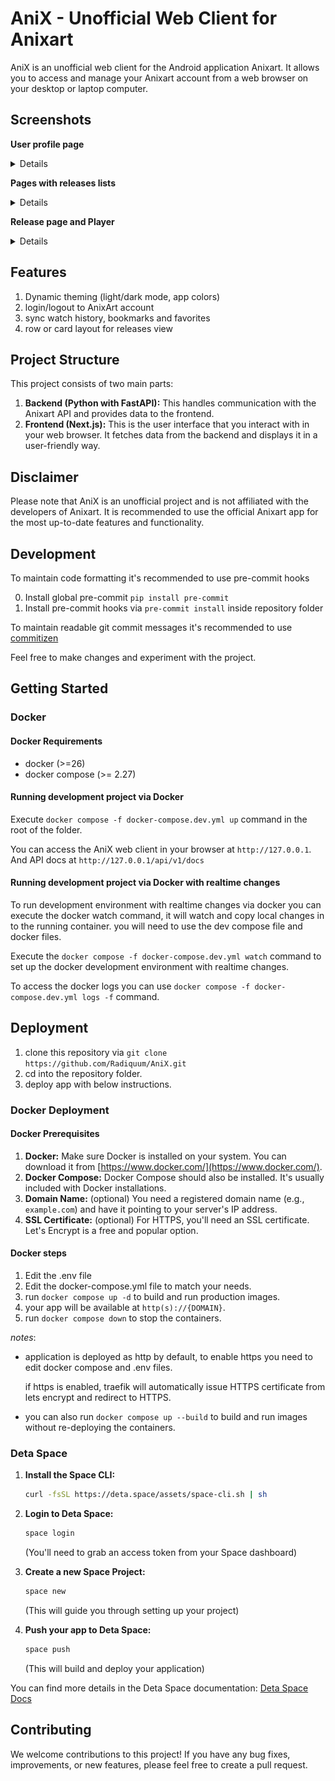 # AniX - Unofficial Web Client for Anixart

AniX is an unofficial web client for the Android application Anixart. It allows you to access and manage your Anixart account from a web browser on your desktop or laptop computer.

## Screenshots

**User profile page**

<details>

| Dark                                                          | Light                                                           |
| ------------------------------------------------------------- | --------------------------------------------------------------- |
| ![user profile page image dark mode](./docs/profile_dark.jpg) | ![user profile page image light mode](./docs/profile_light.jpg) |

</details>

**Pages with releases lists**

<details>

| Dark                                                                   | Light                                                                    |
| ---------------------------------------------------------------------- | ------------------------------------------------------------------------ |
| ![index page image dark mode cards view ](./docs/index_cards_dark.jpg) | ![index page image light mode cards view ](./docs/index_cards_light.jpg) |
| ![index page image dark mode rows view ](./docs/index_rows_dark.jpg)   | ![index page image light mode rows view ](./docs/index_rows_light.jpg)   |

</details>

**Release page and Player**

<details>

| Dark                                                   | Light                                                    |
| ------------------------------------------------------ | -------------------------------------------------------- |
| ![player page image dark mode](./docs/player_dark.jpg) | ![player page image light mode](./docs/player_light.jpg) |

</details>

## Features

1. Dynamic theming (light/dark mode, app colors)
2. login/logout to AnixArt account
3. sync watch history, bookmarks and favorites
4. row or card layout for releases view

## Project Structure

This project consists of two main parts:

1. **Backend (Python with FastAPI):** This handles communication with the Anixart API and provides data to the frontend.
2. **Frontend (Next.js):** This is the user interface that you interact with in your web browser. It fetches data from the backend and displays it in a user-friendly way.

## Disclaimer

Please note that AniX is an unofficial project and is not affiliated with the developers of Anixart. It is recommended to use the official Anixart app for the most up-to-date features and functionality.

## Development

To maintain code formatting it's recommended to use pre-commit hooks

0. Install global pre-commit `pip install pre-commit`
1. Install pre-commit hooks via `pre-commit install` inside repository folder

To maintain readable git commit messages it's recommended to use [commitizen](https://commitizen-tools.github.io/commitizen/)

Feel free to make changes and experiment with the project.

## Getting Started

### Docker

#### Docker Requirements

- docker (>=26)
- docker compose (>= 2.27)

#### Running development project via Docker

Execute `docker compose -f docker-compose.dev.yml up` command in the root of the folder.

You can access the AniX web client in your browser at `http://127.0.0.1`. And API docs at `http://127.0.0.1/api/v1/docs`

#### Running development project via Docker with realtime changes

To run development environment with realtime changes via docker you can execute the docker watch command, it will watch and copy local changes in to the running container. you will need to use the dev compose file and docker files.

Execute the `docker compose -f docker-compose.dev.yml watch` command to set up the docker development environment with realtime changes.

To access the docker logs you can use `docker compose -f docker-compose.dev.yml logs -f` command.

## Deployment

1. clone this repository via `git clone https://github.com/Radiquum/AniX.git`
2. cd into the repository folder.
3. deploy app with below instructions.

### Docker Deployment

#### Docker Prerequisites

1. **Docker:** Make sure Docker is installed on your system. You can download it from [https://www.docker.com/](https://www.docker.com/).
2. **Docker Compose:** Docker Compose should also be installed. It's usually included with Docker installations.
3. **Domain Name:** (optional) You need a registered domain name (e.g., `example.com`) and have it pointing to your server's IP address.
4. **SSL Certificate:** (optional) For HTTPS, you'll need an SSL certificate. Let's Encrypt is a free and popular option.

#### Docker steps

1. Edit the .env file
2. Edit the docker-compose.yml file to match your needs.
3. run `docker compose up -d` to build and run production images.
4. your app will be available at `http(s)://{DOMAIN}`.
5. run `docker compose down` to stop the containers.

*notes*:

- application is deployed as http by default, to enable https you need to edit docker compose and .env files.

   if https is enabled, traefik will automatically issue HTTPS certificate from lets encrypt and redirect to HTTPS.

- you can also run `docker compose up --build` to build and run images without re-deploying the containers.

### Deta Space

1. **Install the Space CLI:**

   ```bash
   curl -fsSL https://deta.space/assets/space-cli.sh | sh
   ```

2. **Login to Deta Space:**

   ```bash
   space login
   ```

   (You'll need to grab an access token from your Space dashboard)

3. **Create a new Space Project:**

   ```bash
   space new
   ```

   (This will guide you through setting up your project)

4. **Push your app to Deta Space:**

   ```bash
   space push
   ```

   (This will build and deploy your application)

You can find more details in the Deta Space documentation: [Deta Space Docs](https://docs.deta.space/)

## Contributing

We welcome contributions to this project! If you have any bug fixes, improvements, or new features, please feel free to create a pull request.

